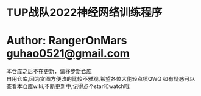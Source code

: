 # TUP战队2022神经网络训练程序
# Author: RangerOnMars guhao0521@gmail.com
本仓库之后不在更新，请移步[新仓库](https://github.com/tup-robomaster/TUP-NN-Train-2)    
自用仓库,因为贪图方便改的比较不雅观,希望各位大佬轻点喷QWQ
如有疑惑可以查看本仓库wiki,不断更新中,记得点个star和watch哦
